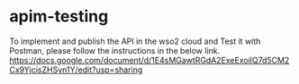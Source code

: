 # apim-testing

To implement and publish the API in the wso2 cloud and Test it with Postman, please follow the instructions in the below link. 
https://docs.google.com/document/d/1E4sMGawtRGdA2ExeExoilQ7d5CM2Cx9YjcisZHSyn1Y/edit?usp=sharing

